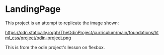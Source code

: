 # LandingPage

This project is an attempt to replicate the image shown:

https://cdn.statically.io/gh/TheOdinProject/curriculum/main/foundations/html_css/project/odin-project.png

This is from the odin project's lesson on flexbox.
